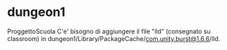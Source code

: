 # dungeon1
ProggettoScuola
C'e' bisogno di aggiungere il file "lld" (consegnato su classroom) in dungeon1/Library/PackageCache/com.unity.burst@1.6.6/lld.

